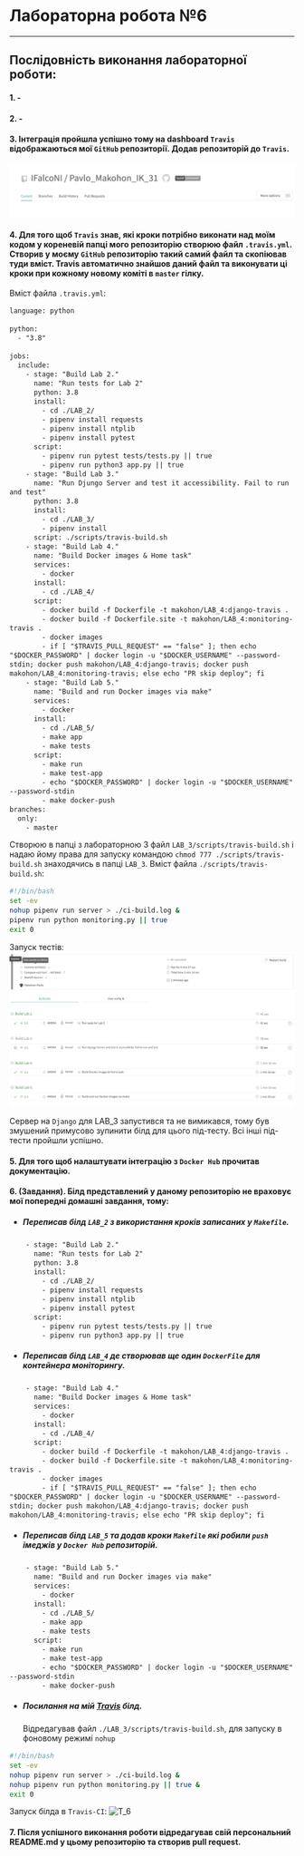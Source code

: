 # **Лабораторна робота №6**

---

## Послідовність виконання лабораторної роботи:

#### 1. -

#### 2. -

#### 3. Інтеграція пройшла успішно тому на dashboard `Travis` відображаються мої `GitHub` репозиторії. Додав репозиторій до `Travis`.

![t_3](https://github.com/IFalcoNI/Pavlo_Makohon_IK_31/blob/master/LAB_6/pictures/img1.png)

#### 4. Для того щоб `Travis` знав, які кроки потрібно виконати над моїм кодом у кореневій папці мого репозиторію створюю файл `.travis.yml`. Створив у моєму `GitHub` репозиторію такий самий файл та скопіював туди вміст. Travis автоматично знайшов даний файл та виконувати ці кроки при кожному новому коміті в `master` гілку.

Вміст файла `.travis.yml`:

```text
language: python

python:
  - "3.8"

jobs:
  include:
    - stage: "Build Lab 2."
      name: "Run tests for Lab 2"
      python: 3.8
      install:
        - cd ./LAB_2/
        - pipenv install requests
        - pipenv install ntplib
        - pipenv install pytest
      script:
        - pipenv run pytest tests/tests.py || true
        - pipenv run python3 app.py || true
    - stage: "Build Lab 3."
      name: "Run Djungo Server and test it accessibility. Fail to run and test"
      python: 3.8
      install:
        - cd ./LAB_3/
        - pipenv install
      script: ./scripts/travis-build.sh
    - stage: "Build Lab 4."
      name: "Build Docker images & Home task"
      services:
        - docker
      install:
        - cd ./LAB_4/
      script:
        - docker build -f Dockerfile -t makohon/LAB_4:django-travis .
        - docker build -f Dockerfile.site -t makohon/LAB_4:monitoring-travis .
        - docker images
        - if [ "$TRAVIS_PULL_REQUEST" == "false" ]; then echo "$DOCKER_PASSWORD" | docker login -u "$DOCKER_USERNAME" --password-stdin; docker push makohon/LAB_4:django-travis; docker push makohon/LAB_4:monitoring-travis; else echo "PR skip deploy"; fi
    - stage: "Build Lab 5."
      name: "Build and run Docker images via make"
      services:
        - docker
      install:
        - cd ./LAB_5/
        - make app
        - make tests
      script:
        - make run
        - make test-app
        - echo "$DOCKER_PASSWORD" | docker login -u "$DOCKER_USERNAME" --password-stdin
        - make docker-push
branches:
  only:
    - master
```

Створюю в папці з лабораторною 3 файл `LAB_3/scripts/travis-build.sh` і надаю йому права для запуску командою `chmod 777 ./scripts/travis-build.sh` знаходячись в папці `LAB_3`.
Вміст файла `./scripts/travis-build.sh`:

```sh
#!/bin/bash
set -ev
nohup pipenv run server > ./ci-build.log &
pipenv run python monitoring.py || true
exit 0
```

Запуск тестів:
![T_4](https://github.com/IFalcoNI/Pavlo_Makohon_IK_31/blob/master/LAB_6/pictures/img2.png)

Сервер на `Django` для LAB_3 запустився та не вимикався, тому був змушений примусово зупинити білд для цього під-тесту. Всі інші під-тести пройшли успішно.

#### 5. Для того щоб налаштувати інтеграцію з `Docker Hub` прочитав документацію.

#### 6. (Завдання). Білд представлений у даному репозиторію не враховує мої попередні домашні завдання, тому:

- ##### Переписав білд `LAB_2` з використання кроків записаних у `Makefile`.

```text
    - stage: "Build Lab 2."
      name: "Run tests for Lab 2"
      python: 3.8
      install:
        - cd ./LAB_2/
        - pipenv install requests
        - pipenv install ntplib
        - pipenv install pytest
      script:
        - pipenv run pytest tests/tests.py || true
        - pipenv run python3 app.py || true
```

- ##### Переписав білд `LAB_4` де створював ще один `DockerFile` для контейнера моніторингу.

```text
    - stage: "Build Lab 4."
      name: "Build Docker images & Home task"
      services:
        - docker
      install:
        - cd ./LAB_4/
      script:
        - docker build -f Dockerfile -t makohon/LAB_4:django-travis .
        - docker build -f Dockerfile.site -t makohon/LAB_4:monitoring-travis .
        - docker images
        - if [ "$TRAVIS_PULL_REQUEST" == "false" ]; then echo "$DOCKER_PASSWORD" | docker login -u "$DOCKER_USERNAME" --password-stdin; docker push makohon/LAB_4:django-travis; docker push makohon/LAB_4:monitoring-travis; else echo "PR skip deploy"; fi
```

- ##### Переписав білд `LAB_5` та додав кроки `Makefile` які робили `push` імеджів у `Docker Hub` репозиторій.

```text
    - stage: "Build Lab 5."
      name: "Build and run Docker images via make"
      services:
        - docker
      install:
        - cd ./LAB_5/
        - make app
        - make tests
      script:
        - make run
        - make test-app
        - echo "$DOCKER_PASSWORD" | docker login -u "$DOCKER_USERNAME" --password-stdin
        - make docker-push
```

- ##### Посилання на мій [**_Travis_**](https://app.travis-ci.com/github/IFalcoNI/Pavlo_Makohon_IK_31) білд.

  Відредагував файл `./LAB_3/scripts/travis-build.sh`, для запуску в фоновому режимі `nohup`

```sh
#!/bin/bash
set -ev
nohup pipenv run server > ./ci-build.log &
nohup pipenv run python monitoring.py || true &
exit 0
```

Запуск білда в `Travis-CI`:
![T_6](https://github.com/makohon/Pavlo_Vulchak_IK_31/blob/master/Lab6/pictures/img3.png)

#### 7. Після успішного виконання роботи відредагував свій персональний README.md у цьому репозиторію та створив pull request.
